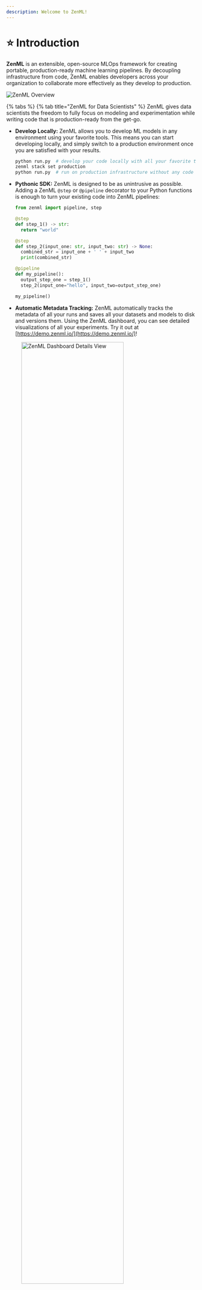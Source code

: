 ```yaml
---
description: Welcome to ZenML!
---
```


# ⭐ Introduction

**ZenML** is an extensible, open-source MLOps framework for creating portable, production-ready machine learning 
pipelines. By decoupling infrastructure from code, ZenML enables developers across your organization to collaborate 
more effectively as they develop to production.

![ZenML Overview](../.gitbook/assets/intro-zenml-overview.png)

{% tabs %}
{% tab title="ZenML for Data Scientists" %}
ZenML gives data scientists the freedom to fully focus on modeling and experimentation while writing code that is 
production-ready from the get-go.

* **Develop Locally:** ZenML allows you to develop ML models in any environment using your favorite tools. This 
means you can start developing locally, and simply switch to a production environment once 
you are satisfied with your results.

    ```bash
    python run.py  # develop your code locally with all your favorite tools
    zenml stack set production
    python run.py  # run on production infrastructure without any code changes
    ```
* **Pythonic SDK:** ZenML is designed to be as unintrusive as possible. Adding a ZenML `@step` or `@pipeline` 
decorator to your Python functions is enough to turn your existing code into ZenML pipelines:

    ```python
    from zenml import pipeline, step

    @step
    def step_1() -> str:
      return "world"

    @step
    def step_2(input_one: str, input_two: str) -> None:
      combined_str = input_one + ' ' + input_two
      print(combined_str)

    @pipeline
    def my_pipeline():
      output_step_one = step_1()
      step_2(input_one="hello", input_two=output_step_one)

    my_pipeline()
    ```
* **Automatic Metadata Tracking:** ZenML automatically tracks the metadata of all your runs and saves all your 
datasets and models to disk and versions them. Using the ZenML dashboard, you can see detailed visualizations of 
all your experiments. Try it out at [https://demo.zenml.io/](https://demo.zenml.io/)!

<figure><img src="../.gitbook/assets/intro_dashboard_details.png" alt="ZenML Dashboard Details View" width="80%"><figcaption></figcaption></figure>

{% hint style="info" %}
ZenML integrates seamlessly with many popular open-source tools, so you can also combine ZenML with other 
popular experiment tracking tools like [Weights & Biases](../user-guide/component-guide/experiment-trackers/wandb.md), 
[MLflow](../user-guide/component-guide/experiment-trackers/mlflow.md), or 
[Neptune](../user-guide/component-guide/experiment-trackers/neptune.md) for even better reproducibility.
{% endhint %}

:rocket: **Learn More**

Ready to develop production-ready code with ZenML? Here is a collection of pages you can take a look at next:

<table data-view="cards"><thead><tr><th></th><th></th><th data-hidden></th><th data-hidden data-card-target data-type="content-ref"></th></tr></thead><tbody><tr><td><span data-gb-custom-inline data-tag="emoji" data-code="1f9f1">🧱</span> <mark style="color:purple;"><strong>Core Concepts</strong></mark></td><td>Understand the core concepts behind ZenML.</td><td></td><td><a href="getting-started/getting-started/core-concepts.md">core-concepts.md</a></td></tr><tr><td><span data-gb-custom-inline data-tag="emoji" data-code="1f423">🐣</span> <mark style="color:purple;"><strong>Starter Guide</strong></mark></td><td>Get started with ZenML and learn how to build your first pipeline and stack.</td><td></td><td><a href="getting-started/user-guide/starter-guide/">starter-guide</a></td></tr><tr><td><span data-gb-custom-inline data-tag="emoji" data-code="1f3c3">🏃</span> <mark style="color:purple;"><strong>Quickstart (in Colab)</strong></mark></td><td>Build your first ZenML pipeline and deploy it in the cloud.</td><td></td><td><a href="https://colab.research.google.com/github/zenml-io/zenml/blob/main/examples/quickstart/notebooks/quickstart.ipynb">https://colab.research.google.com/github/zenml-io/zenml/blob/main/examples/quickstart/notebooks/quickstart.ipynb</a></td></tr></tbody></table>
{% endtab %}

{% tab title="ZenML for ML Engineers" %}
ZenML empowers ML engineers to take ownership of the entire ML lifecycle end-to-end. Adopting ZenML means fewer
handover points and more visibility on what is happening in your organization.

* **ML Lifecycle Management:** ZenML's abstractions enable you to manage sophisticated ML setups with ease. 
After you define your ML workflows as [Pipelines](core-concepts.md#1-development) and your development, staging, 
and production infrastructures as [Stacks](core-concepts.md#2-execution), you can move entire ML workflows 
to different environments in seconds.

    ```bash
    zenml stack set staging
    python run.py  # test your workflows on staging infrastructure
    zenml stack set production
    python run.py  # run your workflows in production
    ```
* **Reproducibility:** ZenML enables you to painlessly reproduce previous results by automatically tracking and 
versioning all stacks, pipelines, artifacts, and source code. In the ZenML dashboard, you can get an overview of 
everything that has happened and drill down into detailed lineage visualizations. Try it out at 
[https://demo.zenml.io/](https://demo.zenml.io/)!

<figure><img src="../.gitbook/assets/intro_dashboard.png" alt="ZenML Dashboard Overview" width="70%"><figcaption></figcaption></figure>

<figure><img src="../.gitbook/assets/intro_dashboard_details.png" alt="ZenML Dashboard Details View" width="80%"><figcaption></figcaption></figure>

* **Automated Deployments:** With ZenML, you no longer need to upload custom Docker images to the cloud whenever 
you want to deploy a new model to production. Simply define your ML workflow as a ZenML pipeline, let ZenML handle 
the containerization, and have your model automatically deployed to a highly scalable Kubernetes deployment service 
like [Seldon](../user-guide/component-guide/model-deployers/seldon.md).

    ```python
    from zenml.integrations.seldon.steps import seldon_model_deployer_step
    from my_organization.steps import data_loader_step, model_trainer_step

    @pipeline
    def my_pipeline():
      data = data_loader_step()
      model = model_trainer_step(data)
      seldon_model_deployer_step(model)
    ```

:rocket: **Learn More**

Ready to manage your ML lifecycles end-to-end with ZenML? Here is a collection of pages you can take a look at next:

<table data-view="cards"><thead><tr><th></th><th></th><th data-hidden></th><th data-hidden data-card-target data-type="content-ref"></th></tr></thead><tbody><tr><td><span data-gb-custom-inline data-tag="emoji" data-code="1f423">🐣</span> <mark style="color:purple;"><strong>Starter Guide</strong></mark></td><td>Get started with ZenML and learn how to build your first pipeline and stack.</td><td></td><td><a href="getting-started/user-guide/starter-guide/">starter-guide</a></td></tr><tr><td><span data-gb-custom-inline data-tag="emoji" data-code="1f414">🐔</span> <mark style="color:purple;"><strong>Advanced Guide</strong></mark></td><td>Discover advanced ZenML features like config management and containerization.</td><td></td><td><a href="getting-started/user-guide/advanced-guide/">advanced-guide</a></td></tr><tr><td><span data-gb-custom-inline data-tag="emoji" data-code="1f9d1-1f3eb">🧑🏫</span> <mark style="color:purple;"><strong>Examples</strong></mark></td><td>Explore ZenML through practical use-case examples.</td><td></td><td><a href="getting-started/learning/examples/">examples</a></td></tr></tbody></table>
{% endtab %}

{% tab title="ZenML for Platform Engineers" %}
ZenML enables MLOps infrastructure experts to define, deploy, and manage sophisticated production environments 
that are easy to share with colleagues.

* **Built-in Deployment:** ZenML can be deployed on any cloud provider and provides many Terraform-based utility 
functions to deploy other MLOps tools or even entire MLOps stacks:

    ```bash
    zenml deploy --provider aws  # Deploy ZenML to any cloud
    zenml orchestrator deploy kfp --flavor kubeflow --cloud gcp  # Deploy MLOps tools and infrastructure to any cloud
    zenml stack recipe deploy gcp-vertexai  # Deploy entire MLOps stacks at once
    ```
* **Standardization:** With ZenML, you can standardize MLOps infrastructure and tooling across your organization. 
Simply register your staging and production environments as ZenML stacks and invite your colleagues to run ML 
workflows on them.

    ```bash
    zenml orchestrator register kfp_orchestrator -f kubeflow  # Register MLOps tools and infrastructure
    zenml stack register production --orchestrator kubeflow ...  # Register your production environment
    zenml stack share production  # Make it available to your colleagues
    ```
* Registering your environments as ZenML stacks also enables you to browse and explore them in a convenient user 
interface. Try it out at [https://demo.zenml.io/](https://demo.zenml.io/)!

<figure><img src="../.gitbook/assets/intro_dashboard_stacks.png" alt="ZenML Dashboard Stacks View" width="80%"><figcaption></figcaption></figure>

* **No Vendor Lock-In:** Since infrastructure is decoupled from code, ZenML gives you the freedom to switch to 
a different tooling stack whenever it suits you. By avoiding vendor lock-in, you have the flexibility to transition 
between cloud providers or services, ensuring that you receive the best performance and pricing available in the 
market at any time.

    ```bash
    zenml stack set gcp
    python run.py  # Run your ML workflows in GCP
    zenml stack set aws
    python run.py  # Now your ML workflow runs in AWS
    ```

:rocket: **Learn More**

Ready to deploy and manage your MLOps infrastructure with ZenML? Here is a collection of pages you can take a 
look at next:

<table data-view="cards"><thead><tr><th></th><th></th><th data-hidden></th><th data-hidden data-card-target data-type="content-ref"></th></tr></thead><tbody><tr><td><span data-gb-custom-inline data-tag="emoji" data-code="1f3d7">🏗</span> <mark style="color:purple;"><strong>Platform Guide</strong></mark></td><td>Set up and manage production-ready infrastructure with ZenML.</td><td></td><td><a href="getting-started/platform-guide/set-up-your-mlops-platform/">set-up-your-mlops-platform</a></td></tr><tr><td><span data-gb-custom-inline data-tag="emoji" data-code="1f4cb">📋</span> <mark style="color:purple;"><strong>Component Guide</strong></mark></td><td>Explore the existing infrastructure and tooling integrations of ZenML.</td><td></td><td><a href="getting-started/user-guide/component-galery/">component-galery</a></td></tr><tr><td><span data-gb-custom-inline data-tag="emoji" data-code="1f64b">🙋</span> <mark style="color:purple;"><strong>FAQ</strong></mark></td><td>Find answers to the most frequently asked questions.</td><td></td><td><a href="getting-started/learning/faq.md">faq.md</a></td></tr></tbody></table>
{% endtab %}
{% endtabs %}

